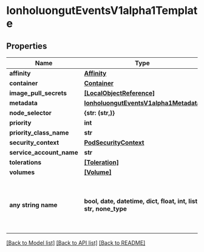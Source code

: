 # IonholuongutEventsV1alpha1Template


## Properties
Name | Type | Description | Notes
------------ | ------------- | ------------- | -------------
**affinity** | [**Affinity**](Affinity.md) |  | [optional] 
**container** | [**Container**](Container.md) |  | [optional] 
**image_pull_secrets** | [**[LocalObjectReference]**](LocalObjectReference.md) |  | [optional] 
**metadata** | [**IonholuongutEventsV1alpha1Metadata**](IonholuongutEventsV1alpha1Metadata.md) |  | [optional] 
**node_selector** | **{str: (str,)}** |  | [optional] 
**priority** | **int** |  | [optional] 
**priority_class_name** | **str** |  | [optional] 
**security_context** | [**PodSecurityContext**](PodSecurityContext.md) |  | [optional] 
**service_account_name** | **str** |  | [optional] 
**tolerations** | [**[Toleration]**](Toleration.md) |  | [optional] 
**volumes** | [**[Volume]**](Volume.md) |  | [optional] 
**any string name** | **bool, date, datetime, dict, float, int, list, str, none_type** | any string name can be used but the value must be the correct type | [optional]

[[Back to Model list]](../README.md#documentation-for-models) [[Back to API list]](../README.md#documentation-for-api-endpoints) [[Back to README]](../README.md)


